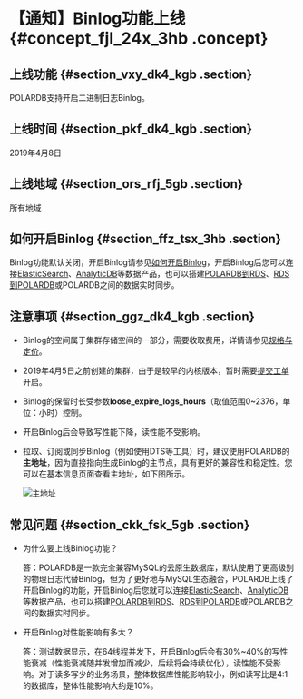 # 【通知】Binlog功能上线 {#concept_fjl_24x_3hb .concept}

## 上线功能 {#section_vxy_dk4_kgb .section}

POLARDB支持开启二进制日志Binlog。

## 上线时间 {#section_pkf_dk4_kgb .section}

2019年4月8日

## 上线地域 {#section_ors_rfj_5gb .section}

所有地域

## 如何开启Binlog {#section_ffz_tsx_3hb .section}

Binlog功能默认关闭，开启Binlog请参见[如何开启Binlog](../../../../../cn.zh-CN/用户指南/如何开启Binlog.md#)，开启Binlog后您可以连接[ElasticSearch](https://help.aliyun.com/document_detail/90777.html)、[AnalyticDB](https://help.aliyun.com/document_detail/98724.html)等数据产品，也可以搭建[POLARDB到RDS](https://help.aliyun.com/document_detail/102184.html)、[RDS到POLARDB](https://help.aliyun.com/document_detail/102185.html)或POLARDB之间的数据实时同步。

## 注意事项 {#section_ggz_dk4_kgb .section}

-   Binlog的空间属于集群存储空间的一部分，需要收取费用，详情请参见[规格与定价](cn.zh-CN/产品简介/规格与定价.md#)。
-   2019年4月5日之前创建的集群，由于是较早的内核版本，暂时需要[提交工单](https://selfservice.console.aliyun.com/ticket/createIndex)开启。
-   Binlog的保留时长受参数**loose\_expire\_logs\_hours**（取值范围0~2376，单位：小时）控制。
-   开启Binlog后会导致写性能下降，读性能不受影响。
-   拉取、订阅或同步Binlog（例如使用DTS等工具）时，建议使用POLARDB的**主地址**，因为直接指向生成Binlog的主节点，具有更好的兼容性和稳定性。您可以在基本信息页面查看主地址，如下图所示。

    ![主地址](http://static-aliyun-doc.oss-cn-hangzhou.aliyuncs.com/assets/img/155021/155470372943468_zh-CN.png)


## 常见问题 {#section_ckk_fsk_5gb .section}

-   为什么要上线Binlog功能？

    答：POLARDB是一款完全兼容MySQL的云原生数据库，默认使用了更高级别的物理日志代替Binlog，但为了更好地与MySQL生态融合，POLARDB上线了开启Binlog的功能，开启Binlog后您就可以连接[ElasticSearch](https://help.aliyun.com/document_detail/90777.html)、[AnalyticDB](https://help.aliyun.com/document_detail/98724.html)等数据产品，也可以搭建[POLARDB到RDS](https://help.aliyun.com/document_detail/102184.html)、[RDS到POLARDB](https://help.aliyun.com/document_detail/102185.html)或POLARDB之间的数据实时同步。

-   开启Binlog对性能影响有多大？

    答：测试数据显示，在64线程并发下，开启Binlog后会有30%~40%的写性能衰减（性能衰减随并发增加而减少，后续将会持续优化），读性能不受影响。对于读多写少的业务场景，整体数据库性能影响较小，例如读写比是4:1的数据库，整体性能影响大约是10%。


